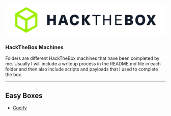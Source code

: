 <p align="center"><img src="./img/htblogo.png"></p>

### HackTheBox Machines


Folders are different HackTheBox machines that have been completed by me.  Usually I will include a writeup process in the README.md file in each folder and then also include scripts and payloads that I used to complete the box.  

---

## Easy Boxes

* <a href="">Codify</a>